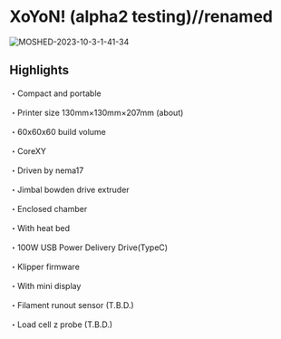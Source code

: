 # XoYoN! (alpha2 testing)//renamed

![MOSHED-2023-10-3-1-41-34](https://github.com/Nekozombie666/PoYoN/assets/54419831/97da6006-b138-4203-af00-b51859339df4)

## Highlights
・Compact and portable

・Printer size 130mm×130mm×207mm (about)

・60x60x60 build volume

・CoreXY 

・Driven by nema17

・Jimbal bowden drive extruder

・Enclosed chamber

・With heat bed

・100W USB Power Delivery Drive(TypeC)

・Klipper firmware

・With mini display

・Filament runout sensor (T.B.D.)

・Load cell z probe (T.B.D.)
